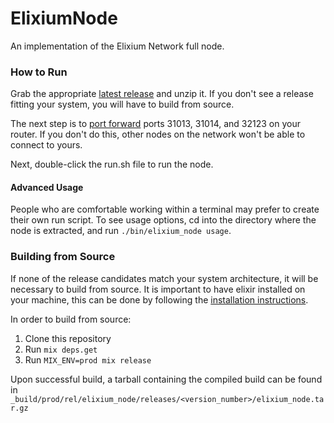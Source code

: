 # ElixiumNode

An implementation of the Elixium Network full node.

### How to Run

Grab the appropriate [latest release](https://github.com/ElixiumNetwork/elixium_node/releases/latest)
and unzip it. If you don't see a release fitting your system, you will
have to build from source.

The next step is to [port forward](https://www.pcworld.com/article/244314/how_to_forward_ports_on_your_router.html)
ports 31013, 31014, and 32123 on your router. If you don't do this, other
nodes on the network won't be able to connect to yours.

Next, double-click the run.sh file to run the node.

#### Advanced Usage

People who are comfortable working within a terminal may prefer to create their own
run script. To see usage options, cd into the directory where the node is extracted,
and run `./bin/elixium_node usage`.

### Building from Source

If none of the release candidates match your system architecture, it will be
necessary to build from source. It is important to have elixir installed on your
machine, this can be done by following the [installation instructions](https://elixir-lang.org/install.html).

In order to build from source:

1. Clone this repository
2. Run `mix deps.get`
3. Run `MIX_ENV=prod mix release`

Upon successful build, a tarball containing the compiled build can be found
in `_build/prod/rel/elixium_node/releases/<version_number>/elixium_node.tar.gz`
